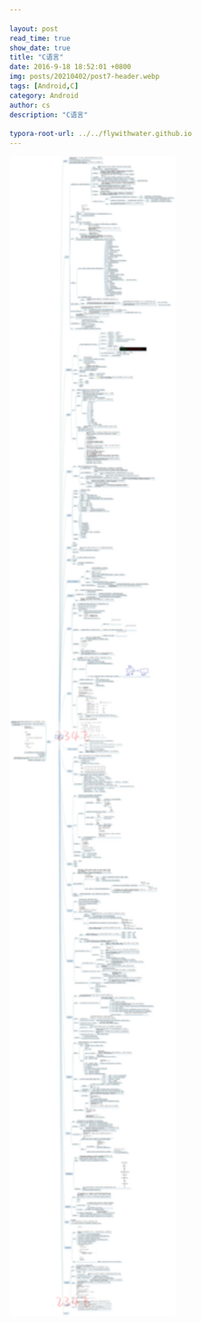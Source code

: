 ```yaml
---

layout: post
read_time: true
show_date: true
title: "C语言"
date: 2016-9-18 18:52:01 +0800
img: posts/20210402/post7-header.webp
tags: [Android,C]
category: Android
author: cs
description: "C语言"

typora-root-url: ../../flywithwater.github.io
---
```


<img src="/assets/img/posts/C语言.jpg" alt="img" style="zoom:200%;" />